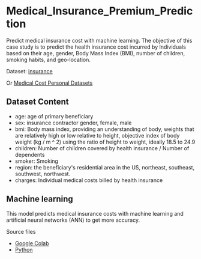 # Medical_Insurance_Premium_Prediction
Predict medical insurance cost with machine learning. The objective of this case study is to predict the health insurance cost incurred by Individuals based on their age, gender, Body Mass Index (BMI), number of children, smoking habits, and geo-location.

Dataset: [insurance](./insurance.csv)

Or [Medical Cost Personal Datasets](https://www.kaggle.com/datasets/mirichoi0218/insurance)

## Dataset Content
- age: age of primary beneficiary
- sex: insurance contractor gender, female, male
- bmi: Body mass index, providing an understanding of body, weights that are relatively high or low relative to height, objective index of body weight (kg / m ^ 2) using the ratio of height to weight, ideally 18.5 to 24.9
- children: Number of children covered by health insurance / Number of dependents
- smoker: Smoking
- region: the beneficiary's residential area in the US, northeast, southeast, southwest, northwest.
- charges: Individual medical costs billed by health insurance

## Machine learning

This model predicts medical insurance costs with machine learning and artificial neural networks (ANN) to get more accuracy.

Source files

- [Google Colab](./Medical_Insurance_Premium_Prediction_with_Machine_Learning.ipynb)
- [Python](./medical_insurance_premium_prediction_with_machine_learning.py)
